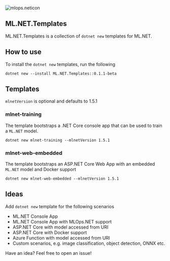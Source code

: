 ![mlops.neticon](https://img.shields.io/nuget/v/ML.NET.Templates.svg)

## ML.NET.Templates
ML.NET.Templates is a collection of `dotnet new` templates for ML.NET.

## How to use
To install the `dotnet new` templates, run the following
```
dotnet new --install ML.NET.Templates::0.1.1-beta
```

## Templates
`mlnetVersion` is optional and defaults to 1.5.1

### mlnet-training
The template bootstraps a .NET Core console app that can be used to train a `ML.NET` model.
```
dotnet new mlnet-training --mlnetVersion 1.5.1
```

### mlnet-web-embedded
The template bootstraps an ASP.NET Core Web App with an embedded `ML.NET` model and Docker support
```
dotnet new mlnet-web-embedded --mlnetVersion 1.5.1
```

## Ideas
Add `dotnet new` template for the following scenarios

- ML.NET Console App
- ML.NET Console App with MLOps.NET support
- ASP.NET Core with model accessed from URI
- ASP.NET Core with Docker support
- Azure Function with model accessed from URI
- Custom scenarios, e.g. image classification, object detection, ONNX etc.

Have an idea? Feel free to open an issue!
